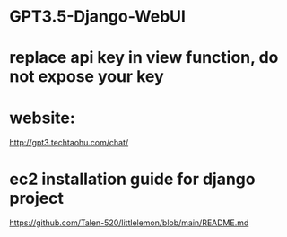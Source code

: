 ﻿# GPT3.5-Django-WebUI

 # replace api key in view function, do not expose your key 

# website:
http://gpt3.techtaohu.com/chat/

# ec2 installation guide for django project

https://github.com/Talen-520/littlelemon/blob/main/README.md
